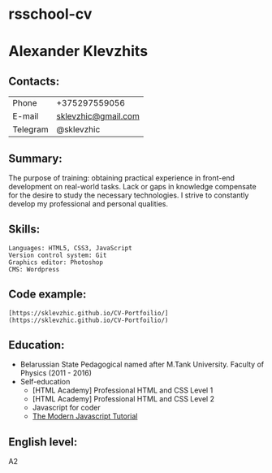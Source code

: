 # rsschool-cv

# Alexander Klevzhits

## Contacts:

|               |               |
| ------------- | ------------- |
| Phone         | +375297559056 |
| E-mail        | sklevzhic@gmail.com  |
| Telegram      | @sklevzhic    |


## Summary:

The purpose of training: obtaining practical experience in front-end development on real-world tasks.
Lack or gaps in knowledge compensate for the desire to study the necessary technologies. I strive to constantly develop my professional and personal qualities.

## Skills:
    Languages: HTML5, CSS3, JavaScript
    Version control system: Git 
    Graphics editor: Photoshop
    CMS: Wordpress

## Code example:
    [https://sklevzhic.github.io/CV-Portfoilio/](https://sklevzhic.github.io/CV-Portfoilio/)



## Education:
* Belarussian State Pedagogical named after M.Tank University. Faculty of Physics (2011 - 2016)
* Self-education
  * [HTML Academy] Professional HTML and CSS Level 1
  * [HTML Academy] Professional HTML and CSS Level 2
  * Javascript for coder
  * [The Modern Javascript Tutorial](https://javascript.info/)

## English level:
A2